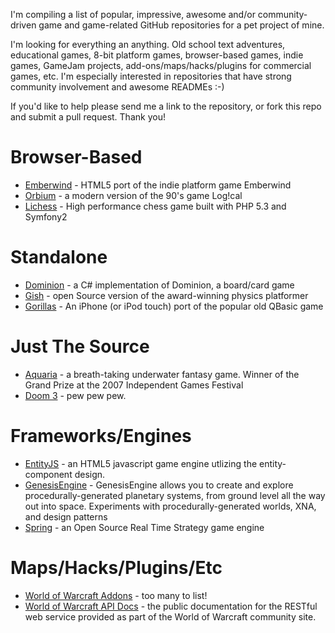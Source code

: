 I'm compiling a list of popular, impressive, awesome and/or community-driven game and game-related GitHub repositories for a pet project of mine. 

I'm looking for everything an anything. Old school text adventures, educational games, 8-bit platform games, browser-based games, indie games, GameJam projects, add-ons/maps/hacks/plugins for commercial games, etc. I'm especially interested in repositories that have strong community involvement and awesome READMEs :-)

If you'd like to help please send me a link to the repository, or fork this repo and submit a pull request. Thank you!

# Browser-Based

* [Emberwind](https://github.com/operasoftware/Emberwind) - HTML5 port of the indie platform game Emberwind
* [Orbium](https://github.com/bni/orbium) - a modern version of the 90's game Log!cal
* [Lichess](https://github.com/ornicar/lichess) - High performance chess game built with PHP 5.3 and Symfony2

# Standalone

* [Dominion](https://github.com/paulbatum/Dominion) -  a C# implementation of Dominion, a board/card game
* [Gish](https://github.com/blinry/gish) - open Source version of the award-winning physics platformer
* [Gorillas](https://github.com/Lyndir/Gorillas) - An iPhone (or iPod touch) port of the popular old QBasic game

# Just The Source

* [Aquaria](https://github.com/islocated/Aquaria) - a breath-taking underwater fantasy game. Winner of the Grand Prize at the 2007 Independent Games Festival
* [Doom 3](https://github.com/TTimo/doom3.gpl) - pew pew pew.

# Frameworks/Engines

* [EntityJS](https://github.com/bendangelo/entityjs) - an HTML5 javascript game engine utlizing the entity-component design.
* [GenesisEngine](https://github.com/SaintGimp/GenesisEngine) - GenesisEngine allows you to create and explore procedurally-generated planetary systems, from ground level all the way out into space. Experiments with procedurally-generated worlds, XNA, and design patterns
* [Spring](https://github.com/spring/spring) - an Open Source Real Time Strategy game engine

# Maps/Hacks/Plugins/Etc

* [World of Warcraft Addons](https://github.com/tekkub) - too many to list!
* [World of Warcraft API Docs](https://github.com/Blizzard/api-wow-docs) - the public documentation for the RESTful web service provided as part of the World of Warcraft community site.